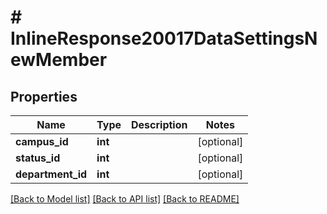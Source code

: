 # # InlineResponse20017DataSettingsNewMember

## Properties

Name | Type | Description | Notes
------------ | ------------- | ------------- | -------------
**campus_id** | **int** |  | [optional]
**status_id** | **int** |  | [optional]
**department_id** | **int** |  | [optional]

[[Back to Model list]](../../README.md#models) [[Back to API list]](../../README.md#endpoints) [[Back to README]](../../README.md)
